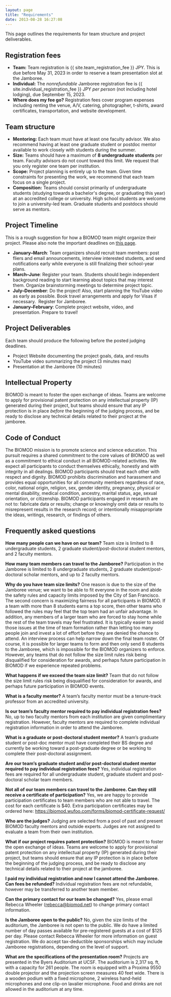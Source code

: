 ```yaml
---
layout: page
title: "Requirements"
date: 2013-08-28 16:27:08
---
```



This page outlines the requirements for team structure and project deliverables.

## Registration fees

- **Team:** Team registration is {{ site.team_registration_fee }} JPY. This is due before May 31, 2023 in order to reserve a team presentation slot at the Jamboree. <!-- Wire transfers will be $25 extra to cover bank fees. -->
- **Individual:** The *nonrefundable* Jamboree registration fee is {{ site.individual_registration_fee }} JPY *per person* (not including hotel lodging), due September 15, 2023. <!-- Wire transfers will be $25 extra to cover bank fees. -->
- **Where does my fee go?** Registration fees cover program expenses including renting the venue, A/V, catering, photographer, t-shirts, award certificates, transportation, and website development.

## Team structure

- **Mentoring:** Each team must have at least one faculty advisor. We also recommend having at least one graduate student or postdoc mentor available to work closely with students during the summer.
- **Size:** Teams should have a maximum of **8 undergraduate students** per team. Faculty advisors do not count toward this limit. We request that you only register one team per institution.
- **Scope:** Project planning is entirely up to the team. Given time constraints for presenting the work, we recommend that each team focus on a single project.
- **Composition:** Teams should consist primarily of undergraduate students (studying towards a bachelor's degree, or graduating this year) at an accredited college or university. High school students are welcome to join a university-led team. Graduate students and postdocs should serve as mentors.

## Project Timeline

This is a rough suggestion for how a BIOMOD team might organize their project. Please also note the important deadlines on [this page](/how-join).

- **January–March**: Team organizers should recruit team members: post fliers and email announcements, interview interested students, and send notifications early while everyone is still finalizing their school-year plans.
- **March–June**: Register your team. Students should begin independent background reading to start learning about topics that may interest them. Organize brainstorming meetings to determine project topic.
- **July–December**: Do the project! Also, start planning the YouTube video as early as possible. Book travel arrangements and apply for Visas if necessary.  Register for Jamboree.
- **January–February**: Complete project website, video, and presentation. Prepare to travel!


## Project Deliverables

Each team should produce the following before the posted judging deadlines.

- Project Website documenting the project goals, data, and results
- YouTube video summarizing the project (3 minutes max)
- Presentation at the Jamboree (10 minutes)

## Intellectual Property

BIOMOD is meant to foster the open exchange of ideas. Teams are welcome to apply for provisional patent protection on any intellectual property (IP) generated during their project, but teams should ensure that any IP protection is in place *before* the beginning of the judging process, and be ready to disclose any technical details related to their project at the jamboree.


## Code of Conduct

The BIOMOD mission is to promote science and science education. This pursuit requires a shared commitment to the core values of BIOMOD as well as a commitment to ethical conduct in all BIOMOD-related activities. We expect all participants to conduct themselves ethically, honestly and with integrity in all dealings. BIOMOD participants should treat each other with respect and dignity. BIOMOD prohibits discrimination and harassment and provides equal opportunities for all community members regardless of race, color, national origin, religion, sex, gender identity, pregnancy, physical or mental disability, medical condition, ancestry, marital status, age, sexual orientation, or citizenship. BIOMOD participants engaged in research are not to: fabricate data or results; change or knowingly omit data or results to misrepresent results in the research record; or intentionally misappropriate the ideas, writings, research, or findings of others.

## Frequently asked questions
**How many people can we have on our team?**
Team size is limited to 8 undergraduate students, 2 graduate student/post-doctoral student mentors, and 2 faculty mentors.

**How many team members can travel to the Jamboree?**
Participation in the Jamboree is limited to 8 undergraduate students, 2 graduate student/post-doctoral scholar mentors, and up to 2 faculty mentors.

**Why do you have team size limits?**
One reason is due to the size of the Jamboree venue; we want to be able to fit everyone in the room and abide the safety rules and capacity limits imposed by the City of San Francisco. The second concern is maximizing fairness for all participants in BIOMOD. If a team with more than 8 students earns a top score, then other teams who followed the rules may feel that the top team had an unfair advantage. In addition, any members of a larger team who are forced to stay home while the rest of the team travels may feel frustrated. It is typically easier to avoid those issues at the time of team formation rather than letting too many people join and invest a lot of effort before they are denied the chance to attend. An interview process can help narrow down the final team roster. Of course, it is possible for larger teams to form and then only send 8 students to the Jamboree, which is impossible for the BIOMOD organizers to enforce. However, any teams that do not follow the size limit rules risk being disqualified for consideration for awards, and perhaps future participation in BIOMOD if we experience repeated problems.

**What happens if we exceed the team size limit?**
Team that do not follow the size limit rules risk being disqualified for consideration for awards, and perhaps future participation in BIOMOD events.

**What is a faculty mentor?**
A team’s faculty mentor must be a tenure-track professor from an accredited university.

**Is our team’s faculty mentor required to pay individual registration fees?**
No, up to two faculty mentors from each institution are given complimentary registration. However, faculty mentors are required to complete individual registration information in order to attend the Jamboree.

**What is a graduate or post-doctoral student mentor?**
A team’s graduate student or post-doc mentor must have completed their BS degree and currently be working toward a post-graduate degree or be working to complete their post-doctoral assignment.

**Are our team’s graduate student and/or post-doctoral student mentor required to pay individual registration fees?**
Yes, individual registration fees are required for all undergraduate student, graduate student and post-doctoral scholar team members.

**Not all of our team members can travel to the Jamboree. Can they still receive a certificate of participation?**
Yes, we are happy to provide participation certificates to team members who are not able to travel. The cost for each certificate is $40. Extra participation certificates may be ordered here: https://biomod.wufoo.com/forms/biomod-certificate-request/

**Who are the judges?**
Judging are selected from a pool of past and present BIOMOD faculty mentors and outside experts. Judges are not assigned to evaluate a team from their own institution.

**What if our project requires patent protection?**
BIOMOD is meant to foster the open exchange of ideas. Teams are welcome to apply for provisional patent protection on any intellectual property (IP) generated during their project, but teams should ensure that any IP protection is in place before the beginning of the judging process, and be ready to disclose any technical details related to their project at the jamboree.

**I paid my individual registration and now I cannot attend the Jamboree. Can fees be refunded?**
Individual registration fees are not refundable, however may be transferred to another team member.

**Can the primary contact for our team be changed?**
Yes, please email Rebecca Wheeler (rebecca@biomod.net) to change primary contact information.

**Is the Jamboree open to the public?**
No, given the size limits of the auditorium, the Jamboree is not open to the public. We do have a limited number of day passes available for pre-registered guests at a cost of $125 per day. Please contact Rebecca Wheeler for more information on guest registration. We do accept tax-deductible sponsorships which may include Jamboree registrations, depending on the level of support.

**What are the specifications of the presentation room?**
Projects are presented in the Byers Auditorium at UCSF. The auditorium is 2,317 sq. ft, with a capacity for 261 people. The room is equipped with a Proxima 9550 double projector and the projection screen measures 40 feet wide. There is a wooden podium with a fixed microphone, 2 wireless hand-held microphones and one clip-on lavalier microphone. Food and drinks are not allowed in the auditorium at any time.

